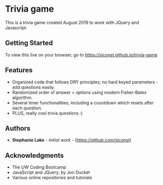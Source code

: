 # Trivia game

This is a trivia game created August 2019 to work with JQuery and Javascript. 

## Getting Started

To view this live on your browser, go to https://sjconst.github.io/trivia-game

## Features

* Organized code that follows DRY principles; no hard keyed parameters - add questions easily.
* Randomized order of answer + options using modern Fisher-Bates algorithm.
* Several timer functionalities, including a countdown which resets after each question. 
* PLUS, really cool trivia questions :)

## Authors

* **Stephanie Lake** - *Initial work* - (https://github.com/sjconst)

## Acknowledgments

* The UW Coding Bootcamp
* JavaScript and JQuery, by Jon Ducket
* Various online repositories and tutorials
